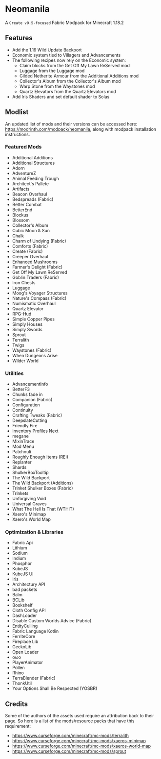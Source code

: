 # Neomanila

A `Create v0.5-focused` Fabric Modpack for Minecraft 1.18.2

## Features
- Add the 1.19 Wild Update Backport
- Economic system tied to Villagers and Advancements
- The following recipes now rely on the Economic system:
  - Claim blocks from the Get Off My Lawn ReServed mod
  - Luggage from the Luggage mod
  - Gilded Netherite Armour from the Additional Additions mod
  - Collector's Album from the Collector's Album mod
  - Warp Stone from the Waystones mod
  - Quartz Elevators from the Quartz Elevators mod
- Add Iris Shaders and set default shader to Solas

## Modlist
An updated list of mods and their versions can be accessed here: https://modrinth.com/modpack/neomanila, along with modpack installation instructions.

### Featured Mods
- Additional Additions
- Additional Structures
- Adorn
- AdventureZ
- Animal Feeding Trough
- Architect's Pallete
- Artifacts
- Beacon Overhaul
- Bedspreads (Fabric)
- Better Combat
- BetterEnd
- Blockus
- Blossom
- Collector's Album
- Cubic Moon & Sun
- Chalk
- Charm of Undying (Fabric)
- Comforts (Fabric)
- Create (Fabric)
- Creeper Overhaul
- Enhanced Mushrooms
- Farmer's Delight (Fabric)
- Get Off My Lawn ReServed
- Goblin Traders (Fabric)
- Iron Chests
- Luggage
- Moog's Voyager Structures
- Nature's Compass (Fabric)
- Numismatic Overhaul
- Quartz Elevator
- RPG-Hud
- Simple Copper Pipes
- Simply Houses
- Simply Swords
- Sprout
- Terralith
- Twigs
- Waystones (Fabric)
- When Dungeons Arise
- Wilder World

### Utilities
- AdvancementInfo
- BetterF3
- Chunks fade in
- Companion (Fabric)
- Configuration
- Continuity
- Crafting Tweaks (Fabric)
- DeepslateCutting
- Friendly Fire
- Inventory Profiles Next
- megane
- MixinTrace
- Mod Menu
- Patchouli
- Roughly Enough Items (REI)
- Replanter
- Shards
- ShulkerBoxTooltip
- The Wild Backport
- The Wild Backport (Additions)
- Trinket Shulker Boxes (Fabric)
- Trinkets
- Unforgiving Void
- Universal Graves
- What The Hell Is That (WTHIT)
- Xaero's Minimap
- Xaero's World Map

### Optimization & Libraries
- Fabric Api
- Lithium
- Sodium
- Indium
- Phosphor
- KubeJS
- KubeJS UI
- Iris
- Architectury API
- bad packets
- Balm
- BCLib
- Bookshelf
- Cloth Config API
- DashLoader
- Disable Custom Worlds Advice (Fabric)
- EntityCulling
- Fabric Language Kotlin
- FerriteCore
- Fireplace Lib
- GeckoLib
- Open Loader
- oωo
- PlayerAnimator
- Pollen
- Rhino
- TerraBlender (Fabric)
- ThonkUtil
- Your Options Shall Be Respected (YOSBR)

## Credits

Some of the authors of the assets used require an attribution back to their page. So here is a list of the mods/resource packs that have this requirement:

- https://www.curseforge.com/minecraft/mc-mods/terralith
- https://www.curseforge.com/minecraft/mc-mods/xaeros-minimap
- https://www.curseforge.com/minecraft/mc-mods/xaeros-world-map
- https://www.curseforge.com/minecraft/mc-mods/sprout
